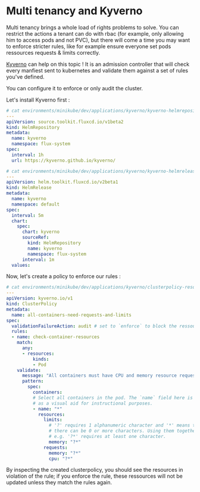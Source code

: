 # Multi tenancy and Kyverno

Multi tenancy brings a whole load of rights problems to solve.
You can restrict the actions a tenant can do with rbac (for example, only allowing him to access pods and not PVC), but there will come a time you may want to enforce stricter rules, like for example ensure everyone set pods ressources requests & limits correctly.

[Kyverno](https://kyverno.io) can help on this topic ! It is an admission controller that will check every manfiest sent to kubernetes and validate them against a set of rules you've defined.

You can configure it to enforce or only audit the cluster.

Let's install Kyverno first :

```yaml
# cat environments/minikube/dev/applications/kyverno/kyverno-helmrepository.yaml
---
apiVersion: source.toolkit.fluxcd.io/v1beta2
kind: HelmRepository
metadata:
  name: kyverno
  namespace: flux-system
spec:
  interval: 1h
  url: https://kyverno.github.io/kyverno/

```

```yaml
# cat environments/minikube/dev/applications/kyverno/kyverno-helmrelease.yaml
---
apiVersion: helm.toolkit.fluxcd.io/v2beta1
kind: HelmRelease
metadata:
  name: kyverno
  namespace: default
spec:
  interval: 5m
  chart:
    spec:
      chart: kyverno
      sourceRef:
        kind: HelmRepository
        name: kyverno
        namespace: flux-system
      interval: 1m
  values:
```

Now, let's create a policy to enforce our rules :
```yaml
# cat environments/minikube/dev/applications/kyverno/clusterpolicy-resources.yaml
---
apiVersion: kyverno.io/v1
kind: ClusterPolicy
metadata:
  name: all-containers-need-requests-and-limits
spec:
  validationFailureAction: audit # set to `enforce` to block the ressource creation if it doesn't match the rule
  rules:
  - name: check-container-resources
    match:
      any:
      - resources:
          kinds:
          - Pod
    validate:
      message: "All containers must have CPU and memory resource requests and limits defined."
      pattern:
        spec:
          containers:
          # Select all containers in the pod. The `name` field here is not specifically required but serves
          # as a visual aid for instructional purposes.
          - name: "*"
            resources:
              limits:
                # '?' requires 1 alphanumeric character and '*' means that
                # there can be 0 or more characters. Using them together
                # e.g. '?*' requires at least one character.
                memory: "?*"
              requests:
                memory: "?*"
                cpu: "?*"
```

By inspecting the created clusterpolicy, you should see the resources in violation of the rule; if you enforce the rule, these ressources will not be updated unless they match the rules again.
